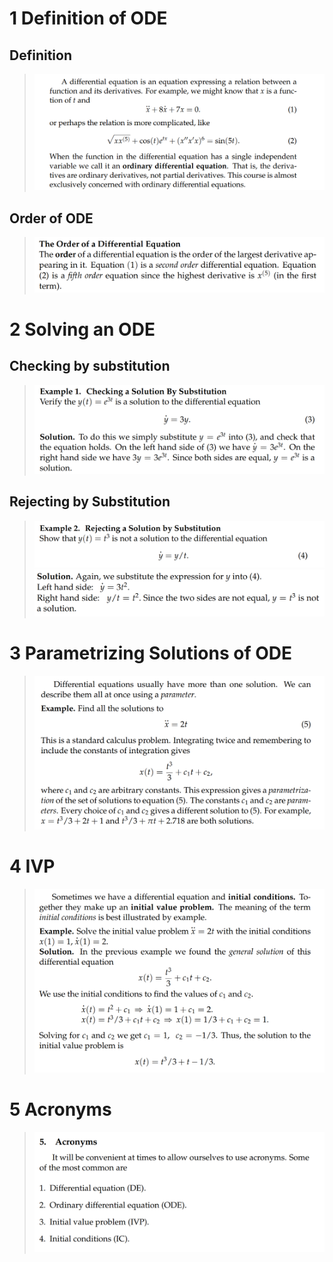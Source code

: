 # 1 Definition of ODE
## Definition
> ![image.png](./1.1_Conventions.assets/20230427_1202315203.png)


## Order of ODE
> ![image.png](./1.1_Conventions.assets/20230427_1202317156.png)



# 2 Solving an ODE
## Checking by substitution
> ![image.png](./1.1_Conventions.assets/20230427_1202326750.png)



## Rejecting by Substitution
> ![image.png](./1.1_Conventions.assets/20230427_1202329088.png)![image.png](./1.1_Conventions.assets/20230427_1202321286.png)



# 3 Parametrizing Solutions of ODE
> ![image.png](./1.1_Conventions.assets/20230427_1202323210.png)


# 4 IVP
> ![image.png](./1.1_Conventions.assets/20230427_1202325273.png)


# 5 Acronyms
> ![image.png](./1.1_Conventions.assets/20230427_1202328039.png)

